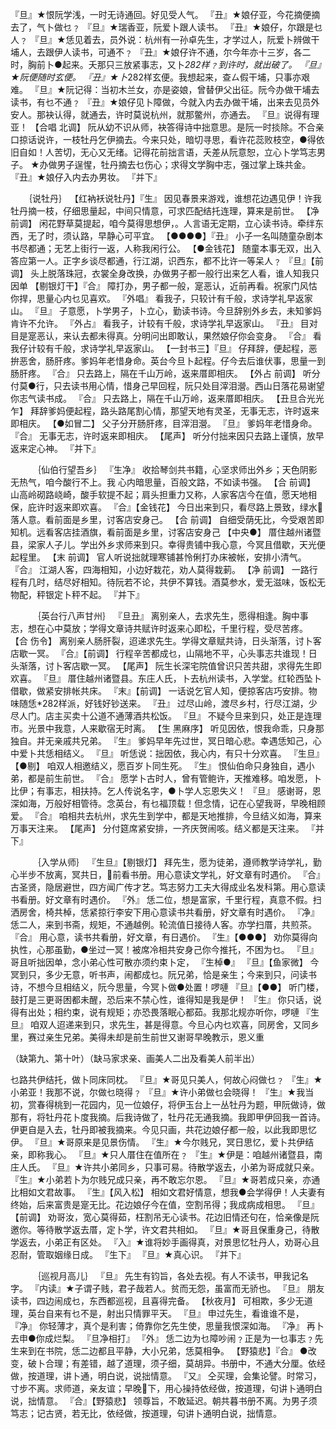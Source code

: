 <!-- { "loadSidebar": true } -->
『旦』★恨阮学浅，一时无诗通回。好见受人气。 
『丑』★娘仔亚，今花摘便摘去了，气卜做乜﹖ 
『旦』★瑞香亚，阮爱卜跟人读书。 
『丑』★娘仔，尔跟是乜人﹖ 
『旦』★恁见着去，员外说：杭州有一孙卓先生，才学过人，阮爱卜辨做干埔人，去跟伊人读书，可通不﹖ 
『丑』★娘仔许不通，尔今年亦十三岁，各二时，胸前卜●起来。夭那只三放紧事志，又卜*282样﹖到许时，就出破了。 
『旦』★阮便随时玄便。 
『丑』★卜*282样玄便。我想起来，查ㄙ假干埔，只事亦艰难。 
『旦』★阮记得：当初木兰女，亦是姿娘，曾替伊父出征。阮今办做干埔去读书，有乜不通﹖ 
『丑』★娘仔见卜障做，今就入内去办做干埔，出来去见员外安人。那袂认得，就通去，许时莫说杭州，就那鳖州，亦通去。 
『旦』说得有理亚！ 
【合唱 北调】 阮从幼不识从师，袂答得诗中拙意思。是阮一时掞除。不合亲口掠话说许，一枝牡丹乞伊摘去。今来只处，暗切寻思，看许花蕊败枝空，●得依旧自如！人苦切，无心又无绪。记得花前拙言语，夭差从阮意恕，立心卜学笃志男子。 
★办做男子逞惺，牡丹摘去乜伤心；求得文学胸中志，强过掌上珠共金。 
『丑』★娘仔入内去办男妆。 
『并下』 

　　｛说牡丹｝ 
【红衲袄说牡丹】『生』 因见春景来游戏，谁想花边遇见伊！许我牡丹摘一枝，仔细思量起，中间只情意，可求匹配结托连理，算来是前世。 
【净 前调】 闲花野草莫提起，咱今莫得思想伊，。人言语无定期，立心读书诗。牵绊东西，无了时，须认路，早静心可平宜。 
【●●●●】『丑』 小子一名叫随童杂剧本书尽都通；无艺上街行一返，人称我闲行公。 
【●金钱花】 随童本事无双，出入答应第一人。正字乡谈尽都通，行江湖，识西东，都不比许一等呆人﹖ 
『旦』【前调】 头上脱落珠冠，衣裳全身改换，办做男子都一般行出来乞人看，谁人知我只因单 
【剔银灯干】『合』 障打办，男子都一般，寔恶认，近前再看。祝家门风怙你捍，思量心内乜见喜欢。 
『外唱』 看我子，只较计有千般，求诗学礼早返家山。 
『旦』 子意愿，卜学男子，卜立心，勤读书诗。今旦辞别外乡去，未知爹妈肯许不允许。 
『外占』 看我子，计较有千般，求诗学礼早返家山。 
『丑』 目对目是寔恶认，来认去都未得真。分明问出即敢认，果然娘仔你会变身。 
『合』 看我仔计较有千般，求诗学礼早返家山。 
【一封书三】『旦』 仔拜辞，便起程，恶拚恶舍，肠肝疼。爹妈年老惜身命。英台今旦卜起程。仔今去后谁伏事，思量一到肠肝疼。 
『合』 只去路上，隔在千山万岭，返来厝即相庆。 
【外占 前调】 听分付莫●行，只去读书用心情，惜身己早回程，阮只处目滓泪瀯。西山日落花易谢望你志气读书成。 
『合』 只去路上，隔在千山万岭，返来厝即相庆。 
【丑旦合光光乍】 拜辞爹妈便起程，路头路尾割心情，那望天地有灵圣，无事无志，许时返来即相庆。 
【●如冒二】 父子分开肠肝疼，目滓泪瀯。 
『旦』 爹妈年老惜身命。 
『合』 无事无志，许时返来即相庆。 
【尾声】 听分付拙来因只去路上谨慎，放早返来定心神。 
『并下』 

　　　｛仙伯行望吾乡｝ 
『生净』 收拾琴剑共书籍，心坚求师出外乡；天色阴影无热气，咱今酸行不上。我 
心内暗思量，百般文路，不如读书强。 
【合 前调】 山高岭砌路峣崎，酸手软提不起；肩头担重力又称，人家客店今在值，愿天地相保，庇许时返来即欢喜。 
『合』【金钱花】 今日出来到只，看尽路上景致，绿水落人意。看前面是乡里，讨客店安身己。 
【合 前调】 自细受荫旡比，今受艰苦即知机。远看客店挂酒旗，看前面是乡里，讨客店安身己 
【中央●】 厝住越州诸暨县，梁家人子儿。学出外乡求师来到只。幸得贵铺中我心意，今冥且借歇，天光便起程里。 
【末 前调】 官人听说拙就理寒铺甚怜俐打办床被帐，安排小清气。 
『合』 江湖人客，四海相知，小边好栽花，劝人莫得栽莿。 
【净 前调】 一路行程有几时，结尽好相知。待阮若不论，共伊不算钱。酒莫参水，爱无滋味，饭松无物配，秤银定卜秤不起。 
『并下』 

　　　｛英台行八声甘州｝ 
『旦丑』 离别亲人，去求先生，愿得相逢。胸中事志，想在心中莫放；学得文章诗共赋许时返来心即松，千里行程，受尽苦疼。 
【合 伤令】 离别亲人肠肝裂，迢递求先生。学得文章赋共诗，日头渐落，讨卜客店歇一冥。 
『合』【前调】 行程辛苦都成乜，山隔地不平，心头事志共谁现！日头渐落，讨卜客店歇一冥。 
【尾声】 阮生长深宅院值曾识只苦共甜，求得先生即欢喜。 
『旦』 厝住越州诸暨县。东庄人氏，卜去杭州读书，入学堂。红轮西坠卜借歇，做紧安排帐共床。 
『末』【前调】 一话说乞官人知，便掠客店巧安排。物味随恁*282样派，好钱好钞送来。 
『丑』 过尽山岭，渡尽乡村，行尽江湖，少尽人门。店主买卖十公道不通薄酒共松饭。 
『旦』 不疑今旦来到只，处正是连理市。光景中我意，人来歇宿无时离。 
【生 黑麻序】 听见因依，恨我命乖，只身那独自。并无亲戚共兄弟。 
『生』 爹妈早年先过世，冥日暗心悲。幸遇恁知己，心中爱卜共恁相结义。 
『旦』 听恁说：拙因依，我心内，有只十分欢喜。 
『生旦』【●剔】 咱双人相邀结义，愿百岁卜同生死。 
『生』 恨仙伯命只身独自，遇小弟，都是前生前世。 
『合』 愿学卜古时人，曾有管鲍许，天推难移。咱发愿，卜比伊；有事志，相扶持。乞人传说名字，●卜学人忘恩失义！ 
『旦』 感谢哥，恩深如海，万般好相管待。念英台，有乜福顶载！但念情，记在心望我哥，早晚相顾爱。 
『合』 咱相共去杭州，求先生到学中，都是天地推排，今旦结义如海，算来万事天注来。 
【尾声】 分付筵席紧安排，一齐庆贺闹咳。结义都是天注来。 
『并下』 

　　　｛入学从师｝ 
『生旦』【剔银灯】 拜先生，愿为徒弟，遵师教学诗学礼，勤心半步不放离，冥共日，前看书册。用心意读文学礼，好文章有时遇价。 
『合』 古圣贤，隐居避世，四方闻广传才艺。笃志努力工夫大得成业名发科第。用心意读书看册。好文章有时遇价。 
『外』 恁二位，想是富家，千里行程，真意不假。扫洒房舍，椅共棹，恁紧掠行李安下用心意读书共看册，好文章有时遇价。 
『净』 恁二人，来到书斋，规矩，不通越例。轮流值日接待人客。亦学扫厝，共煎茶。 
『合』 用心意，读书共看册，好文章，有日遇价。 
『生』【●●●】 劝你莫得向执性，心那虽勤，●坐过一冥！被席冷相共安身己你今推托，不困为乜。 
『旦』 哥且听拙因单，念小弟心性可散亦须约束卜定， 
『生棹●』 
『旦』【鱼家微】 今冥到只，多少无意，听书声，闹都成乜。阮兄弟，恰是亲生；今来到只，问读书诗，不想今旦相结义，阮今思量，今冥卜做●处置！啰嗹 
『旦』【●●】 听门楼，鼓打是三更哥困都未醒，恐后来不禁心性，谁得知是我是伊！ 
『生』 你只话，说得有出处；相约束，说有规矩；亦恐畏落眠心都茹。我那北规亦听你，啰嗹 
『生旦』 咱双人迢递来到只，求先生，甚是得意。今旦心内乜欢喜，同房舍，又同乡里，赛过亲生兄弟。美得未却是前生前世又谢哥早晚教示，恩义重 

（缺第九、第十叶）（缺马家求亲、画美人二出及看美人前半出） 

乜路共伊结托，做卜同床同枕。 
『旦』★哥见只美人，何故心闷做乜﹖ 
『生』★小弟亚！我那不说，尔做乜晓得﹖ 
『旦』★许小弟做乜会晓得！ 
『生』★我当初，赏春得桃到一花园内，见一位娘仔，将伊玉台上一丛牡丹为题，甲阮做诗，做那有，将牡丹花卜度我摘。后我诗做了，牡丹花无通我摘。我即甲伊回我一首诗。伊更自是入去，牡丹即被我摘来。今见只画，共花边娘仔都一般，以此我即思忆伊。 
『旦』★哥原来是见景伤情。 
『生』★今尔贱兄，冥日思忆，爱卜共伊结亲，即称我心。 
『旦』★只人厝住在值所在﹖ 
『生』★伊是：咱越州诸暨县，南庄人氏。 
『旦』★许共小弟同乡，只事可易。待散学返去，小弟为哥成就只亲。 
『生』★小弟若卜为尔贱兄成只亲，再不敢忘尔恩。 
『旦』★哥若成只亲，亦通比相如文君故事。 
『生』【风入松】 相如文君好情意，想我●会学得伊！人夫妻有终始，后来富贵是寔无比。花边娘仔今在值，空割吊得；我成病成相思。 
『旦』【前调】 劝哥汝，宽心莫得茹，枉割吊无心读书。花边旧情还句在，恰亲像是阮邀你。等待散学返去厝，定卜学，许文君共相如。 
『旦』★哥且保重身己，待散学返去，小弟正有区处。 
『入』★谁将妙手画得真，对景思忆牡丹人，劝哥心且忍耐，管取姻缘日成。 
『生下』 
『旦』★真心识。 
『并下』 

　　　｛巡视月高儿｝ 
『旦』 先生有钧旨，各处去视。有人不读书，甲我记名字。 
『内读』★子谓子贱，君子哉若人。贫而无怨，虽富而无骄也。 
『旦』 朋友读书，四边闹成乜，东西都巡视，且喜得完备。 
【秋夜月】 可相欺，多少无道理，英台自来有乜不是，射出只情罪平天。 
『旦』 申过先生，看谁谁不是， 
『净』 你轻薄才，真个是利害；倚靠你乞先生使，思量我恨深如海。 
『净』 再卜去申●你成烂梨。 
『旦净相打』 
『外』 恁二边为乜障吵闹﹖正是为一乜事志﹖先生来到在书院，恁二边都且平静，大小兄弟，恁莫相争。 
【野猿悲】『合』 ●改变，破卜合理；有差错，越了道理，须子细，莫胡异。书册中，不通大分厘。依经做，按道理，讲卜通，明白说，说拙情意。 
『又』 仝买理，会集论譬。时常习，寸步不离。求师道，亲友谊；早晚下，用心操持依经做，按道理，句讲卜通明白说，拙情意。 
『合』【野猿悲】 领尊旨，不敢延迟。朝共暮书册不离。为男子须笃志；记古贤，若无比，依经做，按道理，句讲卜通明白说，拙情意。 
